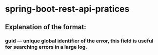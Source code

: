 # spring-boot-rest-api-pratices

## Explanation of the format:

### **guid** — unique global identifier of the error, this field is useful for searching errors in a large log.
